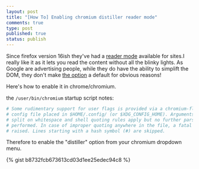 ```yaml
---
layout: post
title: "[How To] Enabling chromium distiller reader mode"
comments: true
type: post
published: true
status: publish
---
```


Since firefox version 16ish they've had a [reader mode](https://support.mozilla.org/en-US/kb/firefox-reader-view-clutter-free-web-pages) available for sites.I really like it as it lets you read the content without all the blinky lights. As Google are advertising people, while they do have the ability to simplift the DOM, they don't make [the option](https://github.com/chromium/dom-distiller) a default for obvious reasons!

Here's how to enable it in chrome/chromium.

the `/user/bin/chromium` startup script notes:

```sh 
# Some rudimentary support for user flags is provided via a chromium-flags.conf
# config file placed in $HOME/.config/ (or $XDG_CONFIG_HOME). Arguments are
# split on whitespace and shell quoting rules apply but no further parsing is
# performed. In case of improper quoting anywhere in the file, a fatal error is
# raised. Lines starting with a hash symbol (#) are skipped.
```
Therefore to enable the "distiller" option from your chromium dropdown menu. 

{% gist b8732fcb673613cd03d1ee25edec94c8 %}

